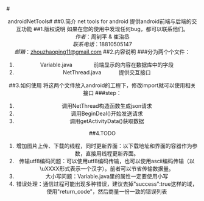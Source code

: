 #<center>androidNetTools#
##0.简介
net tools for android
提供android前端与后端的交互功能
##1.版权说明
如果在您的使用中发现任何bug，都可以联系他们。  
*作者*：周钊平 & 崔治丞  
*联系电话*：18810505147  
*邮箱*：zhouzhaoping11@gmail.com
##2.内容说明
###分为两个个文件：
1. Variable.java　　　　前端显示的内容在数据库中的字段
2. NetThread.java　　　 提供交互接口

##3.如何使用
将这两个文件放入android的工程下，修改import就可以使用相关接口 
###step： 
1. 调用NetThread构造函数生成json请求
2. 调用BeginDeal()开始发送请求
3. 调用getActivityData()获取数据

##4.TODO
1. 增加图片上传、下载的线程，同时更新界面：以下载地址和界面的容器作为参数，直接用线程更新界面。
2. 传输utf8编码问题：可以使用utf8编码传输，也可以使用ascii编码传输（以\uXXXX形式表示一个汉字）。前者可以节省传输数据量。
3. 大小写问题：Variable.java里的属性一定要使用小写
4. 错误处理：通信过程可能出现多种错误，建议去掉"success":true这样的域，使用"return_code"，然后商量一份一致的错误列表


